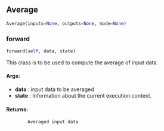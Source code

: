 ## Average
```python
Average(inputs=None, outputs=None, mode=None)
```


### forward
```python
forward(self, data, state)
```
 This class is to be used to compute the average of input data.

#### Args:

* **data** :  input data to be averaged
* **state** :   Information about the current execution context.

#### Returns:
            Averaged input data        